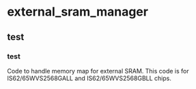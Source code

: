 # external_sram_manager
## test
### test
Code to handle memory map for external SRAM. This code is for IS62/65WVS2568GALL and IS62/65WVS2568GBLL chips.

